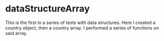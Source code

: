 # dataStructureArray
This is the first in a series of tests with data structures. Here I created a country object, then a country array. I performed a series of functions on said array.

